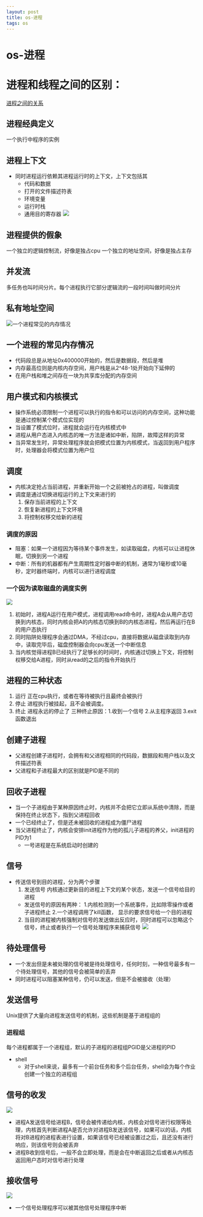 ```yaml
--- 
layout: post 
title: os-进程 
tags: os 
---
```

# os-进程
# 进程和线程之间的区别：
[进程之间的关系](http://www.ruanyifeng.com/blog/2013/04/processes_and_threads.html)

## 进程经典定义
一个执行中程序的实例

## 进程上下文
* 同时进程运行依赖其进程运行时的上下文，上下文包括其
    * 代码和数据
    * 打开的文件描述符表
    * 环境变量
    * 运行时栈
    * 通用目的寄存器
![](https://cdn.jsdelivr.net/gh/nber1994/fu0k@master/uPic/20190517154006060_1623927614.png)

## 进程提供的假象
一个独立的逻辑控制流，好像是独占cpu
一个独立的地址空间，好像是独占主存

## 并发流
多任务也叫时间分片。每个进程执行它部分逻辑流的一段时间叫做时间分片

## 私有地址空间
![一个进程常见的内存情况](https://cdn.jsdelivr.net/gh/nber1994/fu0k@master/uPic/20190517154031478_981738775.png)

## 一个进程的常见内存情况
* 代码段总是从地址0x400000开始的，然后是数据段，然后是堆
* 内存最高位则是内核内存空间，用户栈是从2^48-1处开始向下延伸的
* 在用户栈和堆之间存在一块为共享库分配的内存空间


## 用户模式和内核模式
* 操作系统必须限制一个进程可以执行的指令和可以访问的内存空间，这种功能是通过控制某个模式位实现的
* 当设置了模式位时，进程就会运行在内核模式中
* 进程从用户态进入内核态的唯一方法是诸如中断，陷阱，故障这样的异常
* 当异常发生时，异常处理程序就会把模式位置为内核模式，当返回到用户程序时，处理器会将模式位置为用户位

## 调度
* 内核决定抢占当前进程，并重新开始一个之前被抢占的进程，叫做调度
* 调度是通过切换进程运行的上下文来进行的
    1. 保存当前进程的上下文
    2. 恢复新进程的上下文环境
    3. 将控制权移交给新的进程

### 调度的原因
* 阻塞：如果一个进程因为等待某个事件发生，如读取磁盘，内核可以让进程休眠，切换到另一个进程
* 中断：所有的机器都有产生周期性定时器中断的机制，通常为1毫秒或10毫秒，定时器终端时，内核可以进行进程调度

### 一个因为读取磁盘的调度实例
![](https://cdn.jsdelivr.net/gh/nber1994/fu0k@master/uPic/20190517154055218_966731524.png)

1. 初始时，进程A运行在用户模式，进程调用read命令时，进程A会从用户态切换到内核态，同时内核会把A的内核态切换到B的内核态进程，然后再运行在B的用户态执行
2. 同时陷阱处理程序会通过DMA，不经过cpu，直接将数据从磁盘读取到内存中，读取完毕后，磁盘控制器会向cpu发送一个中断信息
3. 当内核觉得进程B已经执行了足够长的时间时，内核通过切换上下文，将控制权移交给A进程，同时从read的之后的指令开始执行

## 进程的三种状态
1. 运行 正在cpu执行，或者在等待被执行且最终会被执行
2. 停止 进程执行被挂起，且不会被调度。
3. 终止 进程永远的停止了 三种终止原因：1.收到一个信号 2.从主程序返回 3.exit函数退出

## 创建子进程
* 父进程创建子进程时，会拥有和父进程相同的代码段，数据段和用户栈以及文件描述符表
* 父进程和子进程最大的区别就是PID是不同的

## 回收子进程
* 当一个子进程由于某种原因终止时，内核并不会把它立即从系统中清除，而是保持在终止状态下，指到父进程回收
* 一个已经终止了，但是还未被回收的进程成为僵尸进程
* 当父进程终止了，内核会安排init进程作为他的孤儿子进程的养父，init进程的PID为1
    * 一号进程是在系统启动时创建的

## 信号
* 传送信号到目的进程，分为两个步骤
    1. 发送信号 内核通过更新目的进程上下文的某个状态，发送一个信号给目的进程
	* 发送信号的原因有两种： 1.内核检测到一个系统事件，比如除零操作或者子进程终止 2.一个进程调用了kill函数，	显示的要求信号给一个目的进程
    2. 当目的进程被内核强制对信号的发送做出反应时，同时进程可以忽略这个信号，终止或者执行一个信号处理程序来捕获信号
![](https://cdn.jsdelivr.net/gh/nber1994/fu0k@master/uPic/20190517154117101_2142934313.png)
## 待处理信号
* 一个发出但是未被处理的信号被是待处理信号，任何时刻，一种信号最多有一个待处理信号，其他的信号会被简单的丢弃
* 同时进程可以阻塞某种信号，仍可以发送，但是不会被接收（处理）

## 发送信号
Unix提供了大量向进程发送信号的机制，这些机制是基于进程组的

### 进程组
每个进程都属于一个进程组，默认的子进程的进程组PGID是父进程的PID

* shell
    * 对于shell来说，最多有一个前台任务和多个后台任务，shell会为每个作业创建一个独立的进程组

## 信号的收发
![](https://cdn.jsdelivr.net/gh/nber1994/fu0k@master/uPic/20190517154140699_848754754.png)

* 进程A发送信号给进程B，信号会被传递给内核，内核会对信号进行权限等处理，内核首先判断进程A是否允许对进程B发送该信号，如果可以的话，内核将对B进程的进程表进行设置，如果该信号已经被设置过之后，且还没有进行响应，则该信号则会被丢弃
* 进程B收到信号后，一般不会立即处理，而是会在中断返回之后或者从内核态返回用户态时对信号进行处理


## 接收信号
![](https://cdn.jsdelivr.net/gh/nber1994/fu0k@master/uPic/20190517154210200_1434767104.png)
* 一个信号处理程序可以被其他信号处理程序中断


